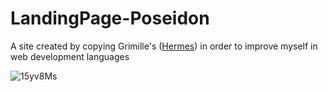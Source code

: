 # LandingPage-Poseidon
A site created by copying Grimille's ([Hermes](https://hermesbot.app/)) in order to improve myself in web development languages

![15yv8Ms](https://user-images.githubusercontent.com/47704223/126567159-63c068dc-82b8-4400-b5da-b938895dfcb2.png)


